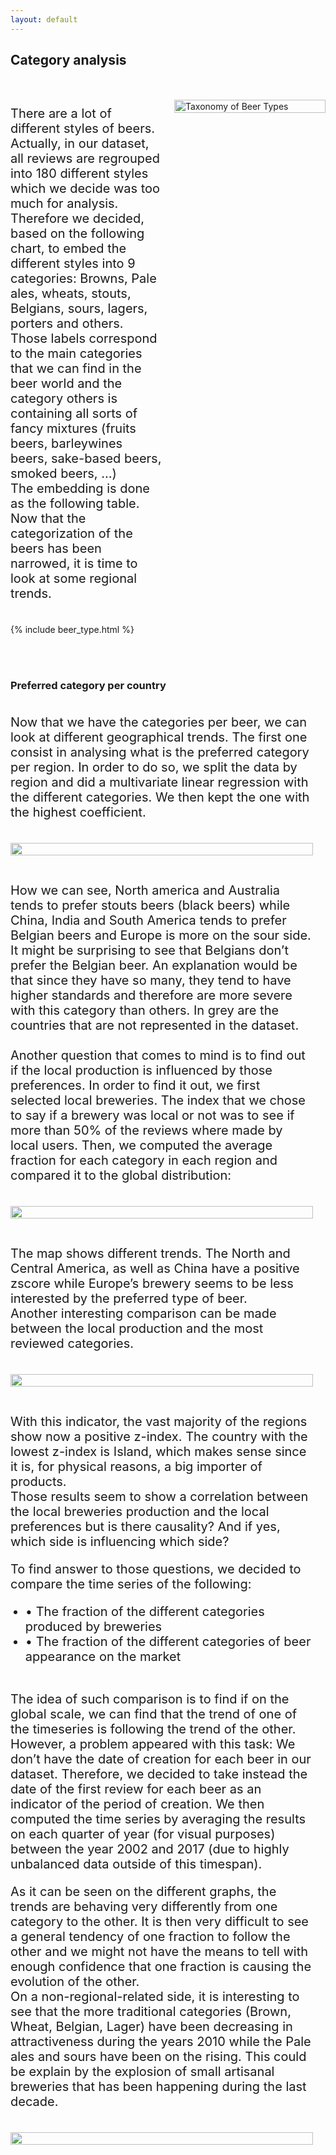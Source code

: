 ```yaml
---
layout: default
---
```


## Category analysis
<div style="display: flex; align-items: flex-start;">
  <div style="flex: 1; padding-right: 20px;">
    <p style="font-size: 20px;"><br>There are a lot of different styles of beers. Actually, in our dataset, all reviews are regrouped into 180 different styles which we decide was too much for analysis. Therefore we decided, based on the following chart, to embed the different styles into 9 categories: Browns, Pale ales, wheats, stouts, Belgians, sours, lagers, porters and others.<br> Those labels correspond to the main categories that we can find in the beer world and the category
    others is containing all sorts of fancy mixtures (fruits beers, barleywines beers, sake-based beers,
    smoked beers, …)<br> The embedding is done as the following table. Now that the categorization of the beers has been narrowed, it is time to look at some regional
    trends.</p>
    <br>
    {% include beer_type.html %}
  </div>
  <div style="flex: 1;">
    <br><br>
    <img src="/DADA_web/data/beer_type.jpg" alt="Taxonomy of Beer Types" style="width: 100%; height: 100%;">
  </div>
</div>

<br><br>
### Preferred category per country
<div style="display: flex; align-items: flex-start;">
  <div style="flex: 1; padding-right: 20px;">
    <p style="font-size: 20px;">Now that we have the categories per beer, we can look at different geographical trends. The first one consist in analysing what is the preferred category per region. In order to do so, we split the data by
    region and did a multivariate linear regression with the different categories. We then kept the one
    with the highest coefficient.</p>
    <br>
    <img src="/DADA_web/data/prefered_cat_byCountry.png" style="width: 100%; height: 100%;">
    <br>
    <p style="font-size: 20px;"><br>How we can see, North america and Australia tends to prefer stouts beers (black beers) while China, India and South America tends to prefer Belgian beers and Europe is more on the sour side. It might
    be surprising to see that Belgians don’t prefer the Belgian beer. An explanation would be that since
    they have so many, they tend to have higher standards and therefore are more severe with this
    category than others. In grey are the countries that are not represented in the dataset.<br> <br> Another question that comes to mind is to find out if the local production is influenced by those preferences. In order to find it out, we first selected local breweries. The index that we chose to say if a brewery was local or not was to see if more than 50% of the reviews where made by local users. Then, we computed the average fraction for each category in each region and compared it to the
    global distribution:</p>
    <br>
    <img src="/DADA_web/data/tendancy_localBrew.png" style="width: 100%; height: 100%;">
    <br>
    <p style="font-size: 20px;"><br> The map shows different trends. The North and Central America, as well as China have a positive zscore while Europe’s brewery seems to be less interested by the preferred type of beer.<br> Another interesting comparison can be made between the local production and the most reviewed categories.</p>
    <br>
    <img src="/DADA_web/data/most_reviewed.png" style="width: 100%; height: 100%;">
    <br>
    <p style="font-size: 20px;"><br> With this indicator, the vast majority of the regions show now a positive z-index. The country with the lowest z-index is Island, which makes sense since it is, for physical reasons, a big importer of products.<br> Those results seem to show a correlation between the local breweries production and the local preferences but is there causality? And if yes, which side is influencing which side?</p>
    <p style="font-size: 20px;">To find answer to those questions, we decided to compare the time series of the following:</p>
    <ul>
        <li style="font-size: 20px;">&bull; The fraction of the different categories produced by breweries</li>
        <li style="font-size: 20px;">&bull; The fraction of the different categories of beer appearance on the market</li>
    </ul>
    <p style="font-size: 20px;"><br>The idea of such comparison is to find if on the global scale, we can find that the trend of one of the timeseries is following the trend of the other. <br> However, a problem appeared with this task: We don’t have the date of creation for each beer in our dataset. Therefore, we decided to take instead the date of the first review for each beer as an indicator of the period of creation. We then computed the time series by averaging the results on each quarter of year (for visual purposes) between the year 2002 and 2017 (due to highly unbalanced data outside of this timespan).</p>
    <p style="font-size: 20px;">As it can be seen on the different graphs, the trends are behaving very differently from one category to the other. It is then very difficult to see a general tendency of one fraction to follow the other and we might not have the means to tell with enough confidence that one fraction is causing the evolution of the other.<br> On a non-regional-related side, it is interesting to see that the more traditional categories (Brown, Wheat, Belgian, Lager) have been decreasing in attractiveness during the years 2010 while the Pale ales and sours have been on the rising. This could be explain by the explosion of small artisanal breweries that has been happening during the last decade.</p>
    <br>
    <img src="/DADA_web/data/time_series.jpg" style="width: 100%; height: 100%;">
    <br>
  </div>
</div>



